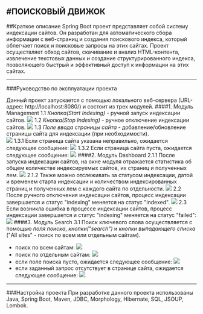 #ПОИСКОВЫЙ ДВИЖОК
---
##Краткое описание 
Spring Boot проект представляет собой систему индексации сайтов. Он разработан для автоматического сбора информации с веб-страниц и создания поискового индекса, который облегчает поиск и поисковые запросы на этих сайтах. Проект осуществляет обход сайтов, скачивание и анализ HTML-контента, извлечение текстовых данных и создание структурированного индекса, позволяющего быстрый и эффективный доступ к информации на этих сайтах.

***
###Руководство по эксплуатации проекта

Данный проект запускается с помощью локального веб-сервера (URL-адрес: http://localhost:8080/) и состоит из трех модулей.
####1. Модуль Management
1.1 _Кнопка(Start Indexing)_ - ручной запуск индексации сайтов.
![](StartIndexing.jpg)
1.2 _Кнопка(Stop Indexing)_ - ручное отключение индексации сайтов.
![](StopIndexing.jpg)
1.3 _Поле ввода страницы сайта_ - добавление/обновление страницы сайта для индексации (при необходимости).  
![](AddPage.jpg)
1.3.1 Если страница сайта указана неправильно, ожидается следующее сообщение:
 ![](ErrorAddPage.jpg)
 1.3.2 Если страница сайта пуста, ожидается следующее сообщение:
  ![](EmptyAddPage.jpg)
####2. Модуль Dashboard
2.1.1 После запуска индексации сайтов, на окне модуля отражается статистика об общем количестве индексируемых сайтов, их страниц и полученных лем.
![](Indexing.jpg)
2.1.2 Также можно отслеживать за статусом индексации, датой и временем старта индексации и количеством индексированных страниц и полученных лем с каждого сайта по отдельности.
![](PartIndexing.jpg)
2.2 После ручного отключения индексации сайтов, процесс индексации завершается и статус "indexing" меняется на статус "indexed".
![](IndexedPage.jpg)
2.3 Если возникла ошибка в процессе индексации сайтов, процесс индексации завершается и статус "indexing" меняется на статус "failed":
![](ErrorIndexingPage.jpg)
####3. Модуль Search
3.1 Поиск ключевого слова осуществляется с помощью _поля поиска_, _кнопки("search")_ и _кнопки выпадающего списка_ ("All sites" - поиск по всем или отдельным сайтам).
- поиск по всем сайтам:
![](SearchResult.jpg)
- поиск по отдельным сайтам:
![](SearchSingleSite.jpg)
- если поле поиска пусто, ожидается следующее сообщение:
![](SearchEmpty.jpg)
- если заданный запрос отсутствует в странице сайта, ожидается следующее сообщение:
 ![](SearchError2.jpg)

***
###Настройка проекта
При разработке данного проекта использованы Java, Spring Boot, Maven, JDBC, Morphology, Hibernate, SQL, JSOUP, Lombok.


